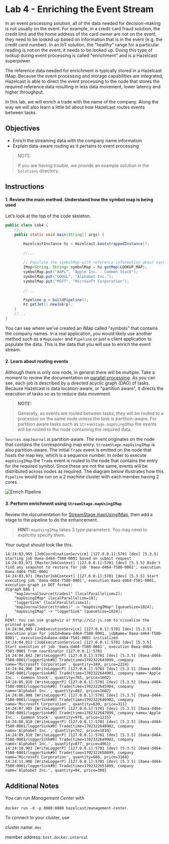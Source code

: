 # Lab 4 - Enriching the Event Stream

In an event processing solution, all of the data needed for decision-making is not
usually on the event.  For example, in a credit card fraud solution, the credit 
limit and the home address of the card owner are not on the event, they need to 
be looked up based on information that is in the event (e.g. the credit card
number). In an IoT solution, the "healthy" range for a particular reading is not 
on the event, it needs to be looked up.  Doing this type of lookup during event 
processing is called "enrichment" and is a Hazelcast superpower.  

The reference data needed for enrichment is typically stored in a Hazelcast IMap.
Because the event processing and storage capabilities are integrated, Hazelcast is 
able to direct the event processing to the node that stores the required reference 
data resulting in less data movement, lower latency and higher throughput.

In this lab, we will enrich a trade with the name of the company.  Along the 
way we will also learn a little bit about how Hazelcast routes events between 
tasks.

## Objectives
* Enrich the streaming data with the company name information
* Explain data-aware routing as it pertains to event processing

> NOTE: 
> 
> If you are having trouble, we provide an example solution in the `Solutions` directory. 

## Instructions

#### 1. Review the main method.  Understand how the symbol map is being used
Let’s look at the top of the code skeleton.

```java
public class Lab4 {
    //...
    public static void main(String[] args) {

        HazelcastInstance hz = Hazelcast.bootstrappedInstance();
        
        //...
        
        // Populate the symbolMap with reference information about each symbol
        IMap<String, String> symbolMap = hz.getMap(LOOKUP_MAP);
        symbolMap.put("AAPL", "Apple Inc. - Common Stock");
        symbolMap.put("GOOGL", "Alphabet Inc.");
        symbolMap.put("MSFT", "Microsoft Corporation");
    
        //...

        Pipeline p = buildPipeline();
        hz.getJet().newJob(p);
    }
    //...
}
```
You can see where we’ve created an IMap called "symbols" that contains the 
company names. In a real application, you would likely use another 
method such as a `MapLoader` and `Pipeline` or just a client application to 
populate the data.  This is the data that you will use to enrich the event
stream.

#### 2. Learn about routing events

Although there is only one node, in general there will be multiple. Take a 
moment to review the documentation on [parallel processing](https://docs.hazelcast.com/hazelcast/latest/architecture/distributed-computing#parallel-processing). As 
you can see, each job is described by a directed acyclic graph (DAG) of tasks.  
Because Hazelcast is data location-aware, or "partition aware", it directs 
the execution of tasks so as to reduce data movement.  

> __NOTE:__
> 
> Generally, as events are routed between tasks, they  will be routed to a 
> processor on the same node unless the task is partition-aware. For partition 
> aware tasks such as `StreamStage.mapUsingIMap` the events will be routed to the
> node containing the required data. 

`Sources.mapJournal` is partition-aware.  The event originates on the node that 
contains the corresponding map entry.  `StreamStage.mapUsingIMap` is also 
partition-aware.  The initial `Trade` event is emitted on the node that hosts 
the map key, which is a sequence number.  In order to execute `mapUsingIMap` 
the `Trade` event is routed to the node that contains the entry for the required 
symbol.  Since these are not the same, events will be distributed across nodes 
as required.  The diagram below illustrates how this `Pipeline` would be run 
on a 2 machine cluster with each member having 2 cores.

![Enrich Pipeline](images/Lab%204%20Enrich%20Pipeline.png)

#### 3. Perform enrichment using `StreamStage.mapUsingIMap`

Review the documentation for [StreamStage.mapUsingIMap](https://docs.hazelcast.org/docs/latest/javadoc/com/hazelcast/jet/pipeline/StreamStage.html#mapUsingIMap(java.lang.String,com.hazelcast.function.FunctionEx,com.hazelcast.function.BiFunctionEx)), then add a stage to the pipeline to do the 
enhancement.  

> __HINT:__ `mapUsingIMap` takes 3 _type_ parameters.  You may need to explicitly 
> specify them.

Your output should look like this.  
```shell
14:24:03,965 [JobCoordinationService] [127.0.0.1]:5701 [dev] [5.3.5] Starting job 0aea-d464-f580-0001 based on submit request
14:24:03,971 [MasterJobContext] [127.0.0.1]:5701 [dev] [5.3.5] Didn't find any snapshot to restore for job '0aea-d464-f580-0001', execution 0aea-d464-f581-0001
14:24:03,971 [MasterJobContext] [127.0.0.1]:5701 [dev] [5.3.5] Start executing job '0aea-d464-f580-0001', execution 0aea-d464-f581-0001, execution graph in DOT format:
digraph DAG {
	"mapJournalSource(trades)" [localParallelism=2];
	"mapUsingIMap" [localParallelism=10];
	"loggerSink" [localParallelism=1];
	"mapJournalSource(trades)" -> "mapUsingIMap" [queueSize=1024];
	"mapUsingIMap" -> "loggerSink" [queueSize=1024];
}
HINT: You can use graphviz or http://viz-js.com to visualize the printed graph.
14:24:04,009 [JobExecutionService] [127.0.0.1]:5701 [dev] [5.3.5] Execution plan for jobId=0aea-d464-f580-0001, jobName='0aea-d464-f580-0001', executionId=0aea-d464-f581-0001 initialized
14:24:04,012 [JobExecutionService] [127.0.0.1]:5701 [dev] [5.3.5] Start execution of job '0aea-d464-f580-0001', execution 0aea-d464-f581-0001 from coordinator [127.0.0.1]:5701
14:24:04,042 [WriteLoggerP] [127.0.0.1]:5701 [dev] [5.3.5] [0aea-d464-f580-0001/loggerSink#0] Trade{time=1702322643899, company name='Microsoft Corporation', quantity=349, price=2224}
14:24:04,906 [WriteLoggerP] [127.0.0.1]:5701 [dev] [5.3.5] [0aea-d464-f580-0001/loggerSink#0] Trade{time=1702322644901, company name='Apple Inc. - Common Stock', quantity=765, price=1602}
14:24:05,910 [WriteLoggerP] [127.0.0.1]:5701 [dev] [5.3.5] [0aea-d464-f580-0001/loggerSink#0] Trade{time=1702322645904, company name='Alphabet Inc.', quantity=482, price=1602}
14:24:06,908 [WriteLoggerP] [127.0.0.1]:5701 [dev] [5.3.5] [0aea-d464-f580-0001/loggerSink#0] Trade{time=1702322646902, company name='Microsoft Corporation', quantity=630, price=311}
14:24:07,905 [WriteLoggerP] [127.0.0.1]:5701 [dev] [5.3.5] [0aea-d464-f580-0001/loggerSink#0] Trade{time=1702322647899, company name='Apple Inc. - Common Stock', quantity=978, price=1215}
14:24:08,910 [WriteLoggerP] [127.0.0.1]:5701 [dev] [5.3.5] [0aea-d464-f580-0001/loggerSink#0] Trade{time=1702322648902, company name='Alphabet Inc.', quantity=762, price=1810}
14:24:09,910 [WriteLoggerP] [127.0.0.1]:5701 [dev] [5.3.5] [0aea-d464-f580-0001/loggerSink#0] Trade{time=1702322649902, company name='Alphabet Inc.', quantity=877, price=4961}
14:24:10,903 [WriteLoggerP] [127.0.0.1]:5701 [dev] [5.3.5] [0aea-d464-f580-0001/loggerSink#0] Trade{time=1702322650899, company name='Microsoft Corporation', quantity=688, price=3168}
14:24:11,906 [WriteLoggerP] [127.0.0.1]:5701 [dev] [5.3.5] [0aea-d464-f580-0001/loggerSink#0] Trade{time=1702322651899, company name='Alphabet Inc.', quantity=84, price=308}
```

## Additional Notes

You can run _Management Center_ with

`docker run -d -p 8080:8080 hazelcast/management-center`.

To connect to your cluster, use

cluster name: `dev`

member address: `host.docker.internal`

